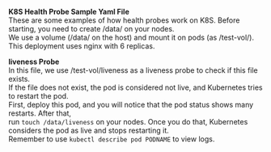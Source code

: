 **K8S Health Probe Sample Yaml File**  
These are some examples of how health probes work on K8S. Before starting, you need to create /data/ on your nodes.  
We use a volume (/data/ on the host) and mount it on pods (as /test-vol/). This deployment uses nginx with 6 replicas.   

**liveness Probe**  
In this file, we use /test-vol/liveness as a liveness probe to check if this file exists.  
If the file does not exist, the pod is considered not live, and Kubernetes tries to restart the pod.  
First, deploy this pod, and you will notice that the pod status shows many restarts. After that,  
run `touch /data/liveness` on your nodes. Once you do that, Kubernetes considers the pod as live and stops restarting it.  
Remember to use `kubectl describe pod PODNAME` to view logs.
